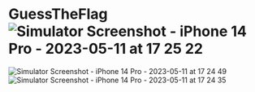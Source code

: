 # GuessTheFlag![Simulator Screenshot - iPhone 14 Pro - 2023-05-11 at 17 25 22](https://github.com/DzinaButko/GuessTheFlag/assets/97703238/abc38f3e-07da-40c4-b872-6e5fc3523eb2)
![Simulator Screenshot - iPhone 14 Pro - 2023-05-11 at 17 24 49](https://github.com/DzinaButko/GuessTheFlag/assets/97703238/1fe729d3-f949-4b3d-9676-9e45655e2f1c)
![Simulator Screenshot - iPhone 14 Pro - 2023-05-11 at 17 24 35](https://github.com/DzinaButko/GuessTheFlag/assets/97703238/6d7a7975-183d-4ea2-86b4-22c3c766f79a)
